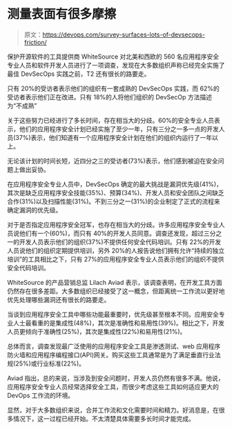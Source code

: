# 测量表面有很多摩擦

> 原文：<https://devops.com/survey-surfaces-lots-of-devsecops-friction/>

保护开源软件的工具提供商 WhiteSource 对北美和西欧的 560 名应用程序安全专业人员和软件开发人员进行了一项调查，发现在大多数组织声称已经完全实施了最佳 DevSecOps 实践之前，T2 还有很长的路要走。

只有 20%的受访者表示他们的组织有一套成熟的 DevSecOps 实践，而 62%的受访者表示他们正在改进。只有 18%的人将他们组织的 DevSecOp 方法描述为“不成熟”

关于这些努力已经进行了多长时间，存在相当大的分歧。60%的安全专业人员表示，他们的应用程序安全计划已经实施了至少一年，只有三分之一多一点的开发人员(37%)表示，他们知道有一个应用程序安全计划在他们的组织内运行了一年以上。

无论该计划的时间长短，近四分之三的受访者(73%)表示，他们感到被迫在安全问题上做出妥协。

在应用程序安全专业人员中，DevSecOps 确定的最大挑战是漏洞优先级(41%)，其次是缺乏应用程序安全技能(35%)、预算(34%)、开发人员和安全团队之间缺乏合作(31%)以及扫描性能(31%)。不到三分之一(31%)的企业制定了正式的流程来确定漏洞的优先级。

对于是否指定应用程序安全冠军，也存在相当大的分歧。许多应用程序安全专业人员说他们有一个(60%)，而只有 40%的开发人员同意。调查还发现，超过三分之一的开发人员表示他们的组织(37%)不提供任何安全代码培训。只有 22%的开发人员说他们的组织定期提供培训，另外 20%的人报告说他们拥有允许“持续的独立培训”的工具相比之下，只有 27%的应用程序安全专业人员表示他们的组织不提供安全代码培训。

WhiteSource 的产品营销总监 Lilach Aviad 表示，该调查表明，在开发工具方面仍然存在很多差距。大多数组织已经接受了这一概念，但距离统一工作流以更好地优先处理哪些漏洞还有很长的路要走。

当谈到应用程序安全工具中哪些功能最重要时，优先级甚至根本不同。应用安全专业人士最看重的是集成性(48%)，其次是准确性和易用性(39%)。相比之下，开发人员更倾向于准确性(25%)，其次是集成性(22%)和易用性(21%)。

总体而言，调查发现最广泛使用的应用程序安全工具是渗透测试、web 应用程序防火墙和应用程序编程接口(API)网关。购买这些工具通常是为了满足垂直行业法规(25%)或行业标准(22%)。

Aviad 指出，总的来说，当涉及到安全问题时，开发人员仍然有很多不满。他说，应用程序安全专业人员经常选择安全工具，而很少考虑这些工具如何适应更大的 DevOps 工作流的环境。

显然，对于大多数组织来说，合并工作流和文化需要时间和精力。好消息是，在很多情况下，这一过程已经开始。不太清楚具体需要多长时间才能完成。